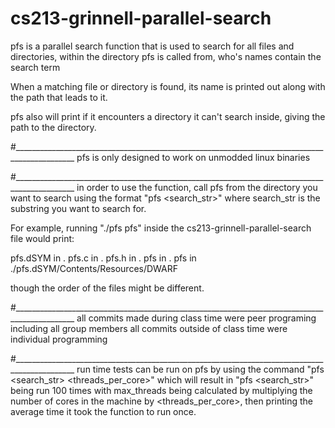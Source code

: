 # cs213-grinnell-parallel-search

pfs is a parallel search function that is used to search for all files and directories, within the directory pfs is called from, who's names contain the search term

When a matching file or directory is found, its name is printed out along with the path that leads to it.

pfs also will print if it encounters a directory it can't search inside, giving the path to the directory.

#_____________________________________________________________________________________________
pfs is only designed to work on unmodded linux binaries

#_____________________________________________________________________________________________
in order to use the function, call pfs from the directory you want to search using the format "pfs <search_str>" where search_str is the substring you want to search for.

For example, running "./pfs pfs" inside the cs213-grinnell-parallel-search file would print:

pfs.dSYM in .
pfs.c in .
pfs.h in .
pfs in .
pfs in ./pfs.dSYM/Contents/Resources/DWARF

though the order of the files might be different. 

#_____________________________________________________________________________________________
all commits made during class time were peer programing including all group members
all commits outside of class time were individual programming

#_____________________________________________________________________________________________
run time tests can be run on pfs by using the command "pfs <search_str> <threads_per_core>" which will result in "pfs <search_str>" being run 100 times with max_threads being calculated by multiplying the number of cores in the machine by <threads_per_core>, then printing the average time it took the function to run once.
